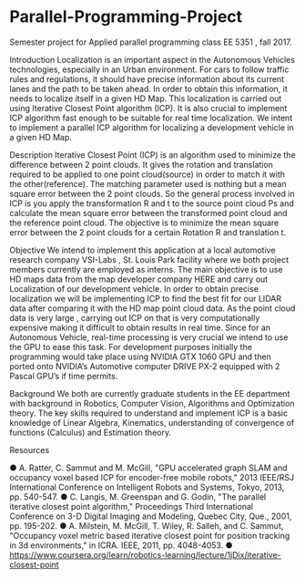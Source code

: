 # Parallel-Programming-Project
Semester project for Applied parallel programming class EE 5351 , fall 2017. 



Introduction
Localization is an important aspect in the Autonomous Vehicles technologies, especially in an Urban
environment. For cars to follow traffic rules and regulations, it should have precise information about its
current lanes and the path to be taken ahead. In order to obtain this information, it needs to localize itself
in a given HD Map. This localization is carried out using Iterative Closest Point algorithm (ICP). It is also
crucial to implement ICP algorithm fast enough to be suitable for real time localization. We intent to
implement a parallel ICP algorithm for localizing a development vehicle in a given HD Map.


Description
Iterative Closest Point (ICP) is an algorithm used to minimize the difference between 2 point clouds. It
gives the rotation and translation required to be applied to one point cloud(source) in order to match it
with the other(reference). The matching parameter used is nothing but a mean square error between the 2
point clouds. So the general process involved in ICP is you apply the transformation R and t to the source
point cloud Ps and calculate the mean square error between the transformed point cloud and the reference
point cloud. The objective is to minimize the mean square error between the 2 point clouds for a certain
Rotation R and translation t.


Objective
We intend to implement this application at a local automotive research company VSI-Labs​ ​, St. Louis
Park facility where we both project members currently are employed as interns. The main objective is to
use HD maps data from the map developer company HERE and carry out Localization of our
development vehicle. In order to obtain precise localization we will be implementing ICP to find the best
fit for our LIDAR data after comparing it with the HD map point cloud data. As the point cloud data is
very large , carrying out ICP on that is very computationally expensive making it difficult to obtain results
in real time. Since for an Autonomous Vehicle, real-time processing is very crucial we intend to use the
GPU to ease this task. For development purposes initially the programming would take place using
NVIDIA GTX 1060 GPU and then ported onto NVIDIA’s Automotive computer DRIVE PX-2 equipped
with 2 Pascal GPU’s if time permits.


Background
We both are currently graduate students in the EE department with background in Robotics, Computer
Vision, Algorithms and Optimization theory. The key skills required to understand and implement ICP is
a basic knowledge of Linear Algebra, Kinematics, understanding of convergence of functions (Calculus)
and Estimation theory.



Resources

● A. Ratter, C. Sammut and M. McGill, "GPU accelerated graph SLAM and occupancy voxel
based ICP for encoder-free mobile robots," 2013 IEEE/RSJ International Conference on
Intelligent Robots and Systems, Tokyo, 2013, pp. 540-547.
● C. Langis, M. Greenspan and G. Godin, "The parallel iterative closest point algorithm,"
Proceedings Third International Conference on 3-D Digital Imaging and Modeling, Quebec City,
Que., 2001, pp. 195-202.
● A. Milstein, M. McGill, T. Wiley, R. Salleh, and C. Sammut, "Occupancy voxel metric based
iterative closest point for position tracking in 3d environments," in ICRA. IEEE, 2011, pp.
4048-4053.
● https://www.coursera.org/learn/robotics-learning/lecture/1jDix/iterative-closest-point
